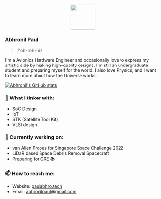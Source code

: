 <p align="center">
  <img height="80" src="https://www.pngall.com/wp-content/uploads/5/Vector-Astronaut-Helmet-PNG-Download-Image.png">
</p>

### Abhronil Paul

> /'ob-roh-nil/

I'm a Avionics Hardware Engineer and occasionally love to express my artistic side by making high-quality designs. I'm still an undergraduate student and preparing myself for the world. I also love Physics, and I want to learn more about how the Universe works.

[![Abhronil's GitHub stats](https://github-readme-stats.vercel.app/api?username=PaulZeroOne)](https://github.com/anuraghazra/github-readme-stats)


### 🔧 What I tinker with:
- SoC Design
- IoT 
- STK (Satellite Tool Kit)
- VLSI design

### 🏡 Currently working on:
- van Allen Probes for Singapore Space Challenge 2022
- LiDaR based Space Debris Removal Spacecraft
- Preparing for GRE 📚

### 📫 How to reach me:

- Website: [paulabhro.tech](https://paulabhro.tech/)
- Email: [abhronilpaul@gmail.com](mailto:abhronilpaul@gmail.com)
